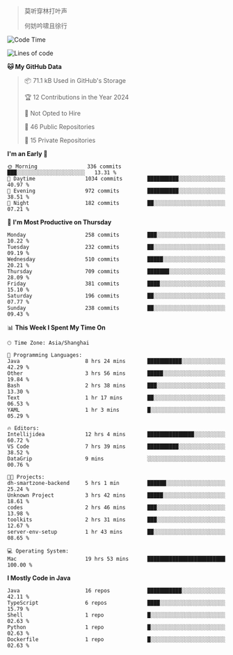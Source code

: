 > 莫听穿林打叶声
> 
> 何妨吟啸且徐行

<!-- ![Github Stats](https://github-readme-stats.vercel.app/api?username=catch6&count_private=true&show_icons=true&theme=gruvbox) -->

<!-- ![Top Langs](https://github-readme-stats.vercel.app/api/top-langs/?username=catch6&layout=compact) -->

<!--START_SECTION:waka-->
![Code Time](http://img.shields.io/badge/Code%20Time-901%20hrs%2031%20mins-blue)

![Lines of code](https://img.shields.io/badge/From%20Hello%20World%20I%27ve%20Written-9.3%20million%20lines%20of%20code-blue)

**🐱 My GitHub Data** 

> 📦 71.1 kB Used in GitHub's Storage 
 > 
> 🏆 12 Contributions in the Year 2024
 > 
> 🚫 Not Opted to Hire
 > 
> 📜 46 Public Repositories 
 > 
> 🔑 15 Private Repositories 
 > 
**I'm an Early 🐤** 

```text
🌞 Morning                336 commits         ███░░░░░░░░░░░░░░░░░░░░░░   13.31 % 
🌆 Daytime                1034 commits        ██████████░░░░░░░░░░░░░░░   40.97 % 
🌃 Evening                972 commits         ██████████░░░░░░░░░░░░░░░   38.51 % 
🌙 Night                  182 commits         ██░░░░░░░░░░░░░░░░░░░░░░░   07.21 % 
```
📅 **I'm Most Productive on Thursday** 

```text
Monday                   258 commits         ███░░░░░░░░░░░░░░░░░░░░░░   10.22 % 
Tuesday                  232 commits         ██░░░░░░░░░░░░░░░░░░░░░░░   09.19 % 
Wednesday                510 commits         █████░░░░░░░░░░░░░░░░░░░░   20.21 % 
Thursday                 709 commits         ███████░░░░░░░░░░░░░░░░░░   28.09 % 
Friday                   381 commits         ████░░░░░░░░░░░░░░░░░░░░░   15.10 % 
Saturday                 196 commits         ██░░░░░░░░░░░░░░░░░░░░░░░   07.77 % 
Sunday                   238 commits         ██░░░░░░░░░░░░░░░░░░░░░░░   09.43 % 
```


📊 **This Week I Spent My Time On** 

```text
🕑︎ Time Zone: Asia/Shanghai

💬 Programming Languages: 
Java                     8 hrs 24 mins       ███████████░░░░░░░░░░░░░░   42.29 % 
Other                    3 hrs 56 mins       █████░░░░░░░░░░░░░░░░░░░░   19.84 % 
Bash                     2 hrs 38 mins       ███░░░░░░░░░░░░░░░░░░░░░░   13.30 % 
Text                     1 hr 17 mins        ██░░░░░░░░░░░░░░░░░░░░░░░   06.53 % 
YAML                     1 hr 3 mins         █░░░░░░░░░░░░░░░░░░░░░░░░   05.29 % 

🔥 Editors: 
Intellijidea             12 hrs 4 mins       ███████████████░░░░░░░░░░   60.72 % 
VS Code                  7 hrs 39 mins       ██████████░░░░░░░░░░░░░░░   38.52 % 
DataGrip                 9 mins              ░░░░░░░░░░░░░░░░░░░░░░░░░   00.76 % 

🐱‍💻 Projects: 
dh-smartzone-backend     5 hrs 1 min         ██████░░░░░░░░░░░░░░░░░░░   25.24 % 
Unknown Project          3 hrs 42 mins       █████░░░░░░░░░░░░░░░░░░░░   18.61 % 
codes                    2 hrs 46 mins       ███░░░░░░░░░░░░░░░░░░░░░░   13.98 % 
toolkits                 2 hrs 31 mins       ███░░░░░░░░░░░░░░░░░░░░░░   12.67 % 
server-env-setup         1 hr 43 mins        ██░░░░░░░░░░░░░░░░░░░░░░░   08.65 % 

💻 Operating System: 
Mac                      19 hrs 53 mins      █████████████████████████   100.00 % 
```

**I Mostly Code in Java** 

```text
Java                     16 repos            ███████████░░░░░░░░░░░░░░   42.11 % 
TypeScript               6 repos             ████░░░░░░░░░░░░░░░░░░░░░   15.79 % 
Shell                    1 repo              █░░░░░░░░░░░░░░░░░░░░░░░░   02.63 % 
Python                   1 repo              █░░░░░░░░░░░░░░░░░░░░░░░░   02.63 % 
Dockerfile               1 repo              █░░░░░░░░░░░░░░░░░░░░░░░░   02.63 % 
```




<!--END_SECTION:waka-->
